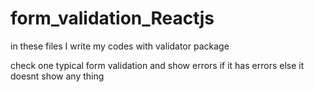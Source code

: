 # form_validation_Reactjs

in these files I write my codes with validator package

check one typical form validation and show errors if it has errors else it doesnt show any thing
